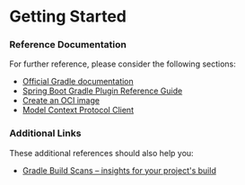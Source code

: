 # Getting Started

### Reference Documentation
For further reference, please consider the following sections:

* [Official Gradle documentation](https://docs.gradle.org)
* [Spring Boot Gradle Plugin Reference Guide](https://docs.spring.io/spring-boot/3.5.4/gradle-plugin)
* [Create an OCI image](https://docs.spring.io/spring-boot/3.5.4/gradle-plugin/packaging-oci-image.html)
* [Model Context Protocol Client](https://docs.spring.io/spring-ai/reference/api/mcp/mcp-client-boot-starter-docs.html)

### Additional Links
These additional references should also help you:

* [Gradle Build Scans – insights for your project's build](https://scans.gradle.com#gradle)

